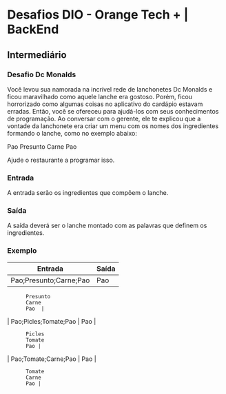# Desafios DIO - Orange Tech + | BackEnd

## Intermediário

### Desafio Dc Monalds

Você levou sua namorada na incrível rede de lanchonetes Dc Monalds e ficou maravilhado como aquele lanche era gostoso. Porém, ficou horrorizado como algumas coisas no aplicativo do cardápio estavam erradas. Então, você se ofereceu para ajudá-los com seus conhecimentos de programação. Ao conversar com o gerente, ele te explicou que a vontade da lanchonete era criar um menu com os nomes dos ingredientes formando o lanche, como no exemplo abaixo:

Pao
Presunto
Carne
Pao

Ajude o restaurante a programar isso.

### Entrada

A entrada serão os ingredientes que compõem o lanche.

### Saída

A saída deverá ser o lanche montado com as palavras que definem os ingredientes.

### Exemplo

| Entrada                | Saída |
| ---------------------- | ----- |
| Pao;Presunto;Carne;Pao | Pao   |

          Presunto
          Carne
          Pao  |

| Pao;Picles;Tomate;Pao | Pao |

          Picles
          Tomate
          Pao |

| Pao;Tomate;Carne;Pao | Pao |

          Tomate
          Carne
          Pao |
